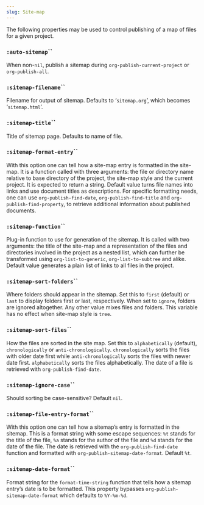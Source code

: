 ```yaml
---
slug: Site-map
---
```


The following properties may be used to control publishing of a map of files for a given project.

### <span className="tag :auto-sitemap">`:auto-sitemap`</span>``

When non-`nil`, publish a sitemap during `org-publish-current-project` or `org-publish-all`.

### <span className="tag :sitemap-filename">`:sitemap-filename`</span>``

Filename for output of sitemap. Defaults to ‘`sitemap.org`’, which becomes ‘`sitemap.html`’.

### <span className="tag :sitemap-title">`:sitemap-title`</span>``

Title of sitemap page. Defaults to name of file.

### <span className="tag :sitemap-format-entry">`:sitemap-format-entry`</span>``

With this option one can tell how a site-map entry is formatted in the site-map. It is a function called with three arguments: the file or directory name relative to base directory of the project, the site-map style and the current project. It is expected to return a string. Default value turns file names into links and use document titles as descriptions. For specific formatting needs, one can use `org-publish-find-date`, `org-publish-find-title` and `org-publish-find-property`, to retrieve additional information about published documents.

### <span className="tag :sitemap-function">`:sitemap-function`</span>``

Plug-in function to use for generation of the sitemap. It is called with two arguments: the title of the site-map and a representation of the files and directories involved in the project as a nested list, which can further be transformed using `org-list-to-generic`, `org-list-to-subtree` and alike. Default value generates a plain list of links to all files in the project.

### <span className="tag :sitemap-sort-folders">`:sitemap-sort-folders`</span>``

Where folders should appear in the sitemap. Set this to `first` (default) or `last` to display folders first or last, respectively. When set to `ignore`, folders are ignored altogether. Any other value mixes files and folders. This variable has no effect when site-map style is `tree`.

### <span className="tag :sitemap-sort-files">`:sitemap-sort-files`</span>``

How the files are sorted in the site map. Set this to `alphabetically` (default), `chronologically` or `anti-chronologically`. `chronologically` sorts the files with older date first while `anti-chronologically` sorts the files with newer date first. `alphabetically` sorts the files alphabetically. The date of a file is retrieved with `org-publish-find-date`.

### <span className="tag :sitemap-ignore-case">`:sitemap-ignore-case`</span>``

Should sorting be case-sensitive? Default `nil`.

### <span className="tag :sitemap-file-entry-format">`:sitemap-file-entry-format`</span>``

With this option one can tell how a sitemap’s entry is formatted in the sitemap. This is a format string with some escape sequences: `%t` stands for the title of the file, `%a` stands for the author of the file and `%d` stands for the date of the file. The date is retrieved with the `org-publish-find-date` function and formatted with `org-publish-sitemap-date-format`. Default `%t`.

### <span className="tag :sitemap-date-format">`:sitemap-date-format`</span>``

Format string for the `format-time-string` function that tells how a sitemap entry’s date is to be formatted. This property bypasses `org-publish-sitemap-date-format` which defaults to `%Y-%m-%d`.
